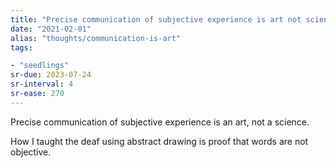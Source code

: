 ```yaml
---
title: "Precise communication of subjective experience is art not science"
date: "2021-02-01"
alias: "thoughts/communication-is-art"
tags:

- "seedlings"
sr-due: 2023-07-24
sr-interval: 4
sr-ease: 270
---
```


Precise communication of subjective experience is an art, not a science.

How I taught the deaf using abstract drawing is proof that words are not objective.

